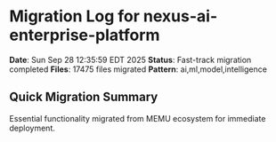 # Migration Log for nexus-ai-enterprise-platform

**Date**: Sun Sep 28 12:35:59 EDT 2025
**Status**: Fast-track migration completed
**Files**:    17475 files migrated
**Pattern**: ai,ml,model,intelligence

## Quick Migration Summary
Essential functionality migrated from MEMU ecosystem for immediate deployment.
